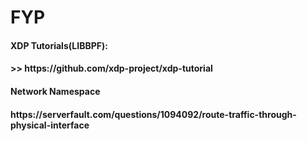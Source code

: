 # FYP
<h4>XDP Tutorials(LIBBPF): <h4>
>>  https://github.com/xdp-project/xdp-tutorial
<h4> Network Namespace <h4>
https://serverfault.com/questions/1094092/route-traffic-through-physical-interface

